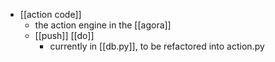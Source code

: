 - [[action code]]
	- the action engine in the [[agora]]
	- [[push]] [[do]]
		- currently in [[db.py]], to be refactored into action.py